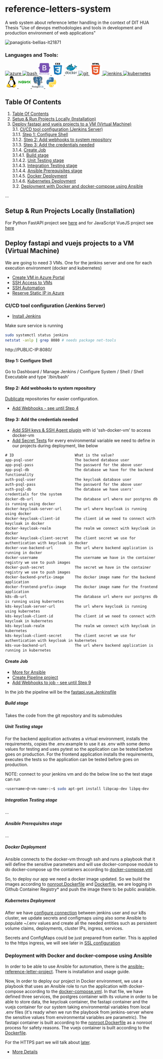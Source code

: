 # reference-letters-system
A web system about reference letter handling in the context of DIT HUA Thesis "Use of devops methodologies and tools in development and production environment of web applications"

<p align="left"> <img src="https://komarev.com/ghpvc/?username=panagiotis-bellias-it21871&label=Profile%20views&color=0e75b6&style=flat" alt="panagiotis-bellias-it21871" /> </p>

<h3 align="left">Languages and Tools:</h3>
<p align="left"> <a href="https://azure.microsoft.com/en-in/" target="_blank"> <img src="https://www.vectorlogo.zone/logos/microsoft_azure/microsoft_azure-icon.svg" alt="azure" width="40" height="40"/> </a> <a href="https://www.gnu.org/software/bash/" target="_blank"> <img src="https://www.vectorlogo.zone/logos/gnu_bash/gnu_bash-icon.svg" alt="bash" width="40" height="40"/> </a> <a href="https://getbootstrap.com" target="_blank"> <img src="https://raw.githubusercontent.com/devicons/devicon/master/icons/bootstrap/bootstrap-plain-wordmark.svg" alt="bootstrap" width="40" height="40"/> </a> <a href="https://www.w3schools.com/css/" target="_blank"> <img src="https://raw.githubusercontent.com/devicons/devicon/master/icons/css3/css3-original-wordmark.svg" alt="css3" width="40" height="40"/> </a>
<a href="https://www.docker.com/" target="_blank"> <img src="https://raw.githubusercontent.com/devicons/devicon/master/icons/docker/docker-original-wordmark.svg" alt="docker" width="40" height="40"/> </a>
<a href="https://git-scm.com/" target="_blank"> <img src="https://www.vectorlogo.zone/logos/git-scm/git-scm-icon.svg" alt="git" width="40" height="40"/> </a> <a href="https://www.w3.org/html/" target="_blank"> <img src="https://raw.githubusercontent.com/devicons/devicon/master/icons/html5/html5-original-wordmark.svg" alt="html5" width="40" height="40"/> </a> <a href="https://www.jenkins.io" target="_blank"> <img src="https://www.vectorlogo.zone/logos/jenkins/jenkins-icon.svg" alt="jenkins" width="40" height="40"/> </a> <a href="https://kubernetes.io" target="_blank"> <img src="https://www.vectorlogo.zone/logos/kubernetes/kubernetes-icon.svg" alt="kubernetes" width="40" height="40"/> </a> <a href="https://www.linux.org/" target="_blank"> <img src="https://raw.githubusercontent.com/devicons/devicon/master/icons/linux/linux-original.svg" alt="linux" width="40" height="40"/> </a> <a href="https://www.nginx.com" target="_blank"> <img src="https://raw.githubusercontent.com/devicons/devicon/master/icons/nginx/nginx-original.svg" alt="nginx" width="40" height="40"/> </a> <a href="https://www.postgresql.org" target="_blank"> <img src="https://raw.githubusercontent.com/devicons/devicon/master/icons/postgresql/postgresql-original-wordmark.svg" alt="postgresql" width="40" height="40"/> </a> <a href="https://www.python.org" target="_blank"> <img src="https://raw.githubusercontent.com/devicons/devicon/master/icons/python/python-original.svg" alt="python" width="40" height="40"/> </a>
</p>

<a name="contents"></a>
## Table Of Contents
1. [Table Of Contents](#contents)  
2. [Setup & Run Projects Locally (Installation)](#locally)  
3. [Deploy fastapi and vuejs projects to a VM (Virtual Machine)](#deployment)  
3.1. [CI/CD tool configuration (Jenkins Server)](#jenkins)  
3.1.1. [Step 1: Configure Shell](#conf_shell)  
3.1.2. [Step 2: Add webhooks to system repository](#webhooks)  
3.1.3. [Step 3: Add the credentials needed](#credentials)  
3.1.4. [Create Job](#job)  
3.1.4.1. [Build stage](#build)  
3.1.4.2. [Unit Testing stage](#unit-test)  
3.1.4.3. [Integration Testing stage](#integration-test)  
3.1.4.4. [Ansible Prerequisites stage](#ansible-prerequisites-stage)   
3.1.4.5. [Docker Deployment](#j-docker)  
3.1.4.6. [Kubernetes Deployment](#j-k8s)  
3.2. [Deployment with Docker and docker-compose using Ansible](#docker)

...

<a name="locally"></a>
## Setup & Run Projects Locally (Installation)

For Python FastAPI project see [here](https://github.com/panagiotis-bellias-it21871/reference-letters-fastapi-server#run-project-locally-installation) and for JavaScript VueJS project see [here](https://github.com/panagiotis-bellias-it21871/reference-letters-vuejs-client#project-setup)

<a name="deployment"></a>
## Deploy fastapi and vuejs projects to a VM (Virtual Machine)

We are going to need 3 VMs. One for the jenkins server and one for each execution environment (docker and kubernetes)

* [Create VM in Azure Portal](https://docs.microsoft.com/en-us/azure/virtual-machines/linux/quick-create-portal)
* [SSH Access to VMs](https://help.skytap.com/connect-to-a-linux-vm-with-ssh.html)
* [SSH Automation](https://linuxize.com/post/using-the-ssh-config-file/)
* [Reserve Static IP in Azure](https://azure.microsoft.com/en-au/resources/videos/azure-friday-how-to-reserve-a-public-ip-range-in-azure-using-public-ip-prefix/)

<a name="jenkins"></a>
### CI/CD tool configuration (Jenkins Server)

* [Install Jenkins](https://www.jenkins.io/doc/book/installing/linux/)

Make sure service is running
```bash
sudo systemctl status jenkins
netstat -anlp | grep 8080 # needs package net-tools
```

http://PUBLIC-IP:8080/

<a name="conf_shell"></a>
#### Step 1: Configure Shell
Go to Dashboard / Manage Jenkins / Configure System / Shell / Shell Executable and type '/bin/bash'

<a name="webhooks"></a>
#### Step 2: Add webhooks to system repository
[Dublicate](https://docs.github.com/en/github/creating-cloning-and-archiving-repositories/creating-a-repository-on-github/duplicating-a-repository) repositories for easier configuration.

* [Add Webhooks - see until Step 4](https://www.blazemeter.com/blog/how-to-integrate-your-github-repository-to-your-jenkins-project)

<a name="credentials"></a>
#### Step 3: Add the credentials needed

* [Add SSH keys & SSH Agent plugin](https://plugins.jenkins.io/ssh-agent/) with id 'ssh-docker-vm' to access docker-vm
* [Add Secret Texts](https://www.jenkins.io/doc/book/using/using-credentials/) for every environmental variable we
need to define in our projects during deployment, like below

```nano
# ID                            What is the value?
app-psql-user                   The backend database user
app-psql-pass                   The password for the above user
app-psql-db                     The database we have for the backend functionality
auth-psql-user                  The keycloak database user
auth-psql-pass                  The password for the above user
auth-psql-db                    The database we have users' credentials for the system
docker-db-url                   The database url where our postgres db is running using docker
docker-keycloak-server-url      The url where keycloak is running using docker
docker-keycloak-client-id       The client id we need to connect with keycloak in docker
docker-keycloak-realm           The realm we connect with keycloak in docker  
docker-keycloak-client-secret   The client secret we use for authentication with keycloak in docker
docker-vue-backend-url          The url where backend application is running in docker
docker-username                 The username we have in the container registry we use to push images
docker-push-secret              The secret we have in the container registry we use to push images
docker-backend-prefix-image     The docker image name for the backend application
docker-frontend-prefix-image    The docker image name for the frontend application
k8s-db-url                      The database url where our postgres db is running using kubernetes
k8s-keycloak-server-url         The url where keycloak is running using kubernetes
k8s-keycloak-client-id          The client id we need to connect with keycloak in kubernetes  
k8s-keycloak-realm              The realm we connect with keycloak in kubernetes  
k8s-keycloak-client-secret      The client secret we use for authentication with keycloak in kubernetes 
k8s-vue-backend-url             The url where backend application is running in kubernetes
```

<a name="job"></a>
#### Create Job
* [More for Ansible](https://github.com/panagiotis-bellias-it21871/ansible-reference-letter-code)
* [Create Pipeline project](https://www.jenkins.io/doc/pipeline/tour/hello-world/)
* [Add Webhooks to job - see until Step 9](https://www.blazemeter.com/blog/how-to-integrate-your-github-repository-to-your-jenkins-project)

In the job the pipeline will be the [fastapi.vue.Jenkinsfile](fastapi.vue.Jenkinsfile)

<a name="build"></a>
##### Build stage
Takes the code from the git repository and its submodules

<a name="unit-test"></a>
##### Unit Testing stage
For the backend application activates a virtual environment, installs the requirements, copies the .env.example to use it as .env with some
demo values for testing and uses pytest so the application can be tested before goes on production.
For the frontend application installs the requirements, executes the tests so the application can be tested before goes on production.

NOTE: connect to your jenkins vm and do the below line so the test stage can run
```bash
<username>@<vm-name>:~$ sudo apt-get install libpcap-dev libpq-dev
```

<a name="integration-test"></a>
##### Integration Testing stage
...

<a name="ansible-prerequisites"></a>
##### Ansible Prerequisites stage
...

<a name="j-docker"></a>
##### Docker Deployment
Ansible connects to the docker-vm through ssh and runs a playbook that it will define the sensitive parameters and 
will use docker-compose module to do docker-compose up the containers according to [docker-compose.yml](docker-compose.yml)

So, to deploy our app we need a docker image updated. So we build the images according to [nonroot.Dockerfile](https://github.com/panagiotis-bellias-it21871/reference-letters-fastapi-server/blob/main/nonroot.Dockerfile) and [Dockerfile](https://github.com/panagiotis-bellias-it21871/reference-letters-vuejs-client/blob/master/Dockerfile), we are logging in Github Container Registry* and push the image there to be public available.

<a name="j-k8s"></a>
##### Kubernetes Deployment
After we have [configure connection](https://github.com/panagiotis-bellias-it21871/reference-letters-system#connect-kubernetes-cluster-with-local-pc-orand-jenkins-server)
between jenkins user and our k8s cluster, we update secrets and configmaps using also some Ansible to populate ~/.env values and create all the needed entities such as persistent volume claims, deployments, cluster IPs, ingress,
services.

Secrets and ConfigMaps could be just prepared from earlier. This is applied to the https ingress, we will see
later in [SSL configuration](https://github.com/panagiotis-bellias-it21871/reference-letters-system#in-kubernetes-environment)

<a name="docker"></a>
### Deployment with Docker and docker-compose using Ansible
In order to be able to use Ansible for automation, there is the [ansible-reference-letter-project](https://github.com/panagiotis-bellias-it21871/ansible-reference-letter-code). There is installation and usage guide.

Now, In order to deploy our project in Docker environment, we use a playbook that uses an Ansible role to run the application
with docker-compose according to the [docker-compose.yml](docker-compose.yml). In that file, we have defined three
services, the postgres container with its volume in order to be able to store data, the keycloak container, the fastapi container and the vuejs container for our
system taking environmental variables from local .env files (it's ready when we run the playbook from jenkins-server
where the sensitive values from environmental variables are parametric). The fastapi container is built according
to the [nonroot.Dockerfile](https://github.com/panagiotis-bellias-it21871/reference-letters-fastapi-server/blob/main/nonroot.Dockerfile) as a nonroot process for safety reasons.
The vuejs container is built according
to the [Dockerfile](https://github.com/panagiotis-bellias-it21871/reference-letters-vuejs-client/blob/master/Dockerfile).

For the HTTPS part we will talk about [later](https://github.com/panagiotis-bellias-it21871/reference-letters-system#in-docker-environment).

* [More Details](https://github.com/panagiotis-bellias-it21871/ansible-reference-letter-code#docker)